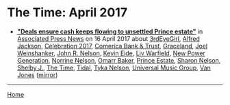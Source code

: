 # The Time: April 2017

 - [**"Deals ensure cash keeps flowing to unsettled Prince estate"**](https://www.apnews.com/ea32a54490474eccad7364653ab698f8) in [Associated Press News](https://www.apnews.com/) on 16 April 2017 about [3rdEyeGirl](https://bjmdotnet.github.io/pr1nc3/topics/3rdeyegirl/), [Alfred Jackson](https://bjmdotnet.github.io/pr1nc3/topics/alfred-jackson/), [Celebration 2017](https://bjmdotnet.github.io/pr1nc3/topics/celebration-2017/), [Comerica Bank & Trust](https://bjmdotnet.github.io/pr1nc3/topics/comerica-bank-trust/), [Graceland](https://bjmdotnet.github.io/pr1nc3/topics/graceland/), [Joel Weinshanker](https://bjmdotnet.github.io/pr1nc3/topics/joel-weinshanker/), [John R. Nelson](https://bjmdotnet.github.io/pr1nc3/topics/john-r-nelson/), [Kevin Eide](https://bjmdotnet.github.io/pr1nc3/topics/kevin-eide/), [Liv Warfield](https://bjmdotnet.github.io/pr1nc3/topics/liv-warfield/), [New Power Generation](https://bjmdotnet.github.io/pr1nc3/topics/new-power-generation/), [Norrine Nelson](https://bjmdotnet.github.io/pr1nc3/topics/norrine-nelson/), [Omarr Baker](https://bjmdotnet.github.io/pr1nc3/topics/omarr-baker/), [Prince Estate](https://bjmdotnet.github.io/pr1nc3/topics/prince-estate/), [Sharon Nelson](https://bjmdotnet.github.io/pr1nc3/topics/sharon-nelson/), [Shelby J.](https://bjmdotnet.github.io/pr1nc3/topics/shelby-j/), [The Time](https://bjmdotnet.github.io/pr1nc3/topics/the-time/), [Tidal](https://bjmdotnet.github.io/pr1nc3/topics/tidal/), [Tyka Nelson](https://bjmdotnet.github.io/pr1nc3/topics/tyka-nelson/), [Universal Music Group](https://bjmdotnet.github.io/pr1nc3/topics/universal-music-group/), [Van Jones](https://bjmdotnet.github.io/pr1nc3/topics/van-jones/) ([mirror](https://web.archive.org/web/*/https://www.apnews.com/ea32a54490474eccad7364653ab698f8))

----

[Home](./)
